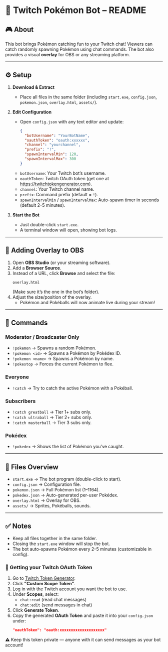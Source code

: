# 📖 Twitch Pokémon Bot – README

## 🎮 About
This bot brings Pokémon catching fun to your Twitch chat!
Viewers can catch randomly spawning Pokémon using chat commands. The bot also provides a visual **overlay** for OBS or any streaming platform.

---

## ⚙️ Setup

1. **Download & Extract**
   - Place all files in the same folder (including `start.exe`, `config.json`, `pokemon.json`, `overlay.html`, `assets/`).

2. **Edit Configuration**
   - Open `config.json` with any text editor and update:
     ```json
     {
       "botUsername": "YourBotName",
       "oauthToken": "oauth:xxxxxx",
       "channel": "yourchannel",
       "prefix": "!",
       "spawnIntervalMin": 120,
       "spawnIntervalMax": 300
     }
     ```
   - `botUsername`: Your Twitch bot’s username.  
   - `oauthToken`: Twitch OAuth token (get one at https://twitchtokengenerator.com).  
   - `channel`: Your Twitch channel name.  
   - `prefix`: Command prefix (default = `!`).  
   - `spawnIntervalMin` / `spawnIntervalMax`: Auto-spawn timer in seconds (default 2–5 minutes).

3. **Start the Bot**
   - Just double-click `start.exe`.
   - A terminal window will open, showing bot logs.

---

## 🎥 Adding Overlay to OBS

1. Open **OBS Studio** (or your streaming software).
2. Add a **Browser Source**.
3. Instead of a URL, click **Browse** and select the file:
   ```
   overlay.html
   ```
   (Make sure it’s the one in the bot’s folder).
4. Adjust the size/position of the overlay.
   - Pokémon and Pokéballs will now animate live during your stream!

---

## 💬 Commands

### Moderator / Broadcaster Only
- `!pokemon` → Spawns a random Pokémon.
- `!pokemon <id>` → Spawns a Pokémon by Pokédex ID.
- `!pokemon <name>` → Spawns a Pokémon by name.
- `!pokestop` → Forces the current Pokémon to flee.

### Everyone
- `!catch` → Try to catch the active Pokémon with a Pokéball.

### Subscribers
- `!catch greatball` → Tier 1+ subs only.
- `!catch ultraball` → Tier 2+ subs only.
- `!catch masterball` → Tier 3 subs only.

### Pokédex
- `!pokedex` → Shows the list of Pokémon you’ve caught.

---

## 📂 Files Overview

- `start.exe` → The bot program (double-click to start).
- `config.json` → Configuration file.
- `pokemon.json` → Full Pokémon list (1–1164).
- `pokedex.json` → Auto-generated per-user Pokédex.
- `overlay.html` → Overlay for OBS.
- `assets/` → Sprites, Pokéballs, sounds.

---

## ✅ Notes
- Keep all files together in the same folder.
- Closing the `start.exe` window will stop the bot.
- The bot auto-spawns Pokémon every 2–5 minutes (customizable in config).



### 🔑 Getting your Twitch OAuth Token
1. Go to [Twitch Token Generator](https://twitchtokengenerator.com).
2. Click **"Custom Scope Token"**.
3. Log in with the Twitch account you want the bot to use.
4. Under **Scopes**, select:
   - `chat:read` (read chat messages)
   - `chat:edit` (send messages in chat)
5. Click **Generate Token**.
6. Copy the generated **OAuth Token** and paste it into your `config.json` under:
   ```json
   "oauthToken": "oauth:xxxxxxxxxxxxxxxxxxxx"
   ```

⚠️ Keep this token private — anyone with it can send messages as your bot account!
